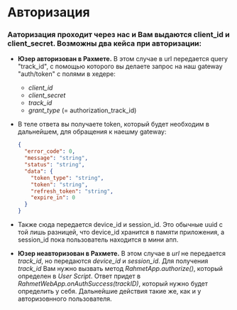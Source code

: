 # Авторизация

### Ааторизация проходит через нас и Вам выдаются client_id и client_secret. Возможны два кейса при авторизации:
- **Юзер авторизован в Рахмете.** В этом случае в url передается query "track_id", c помощью которого вы делаете запрос на наш gateway "auth/token" с полями в хедере: 
    - *client_id*
    - *client_secret*
    - *track_id* 
    - *grant_type* (= authorization_track_id)

- В теле ответа вы получаете token, который будет необходим в дальнейшем, для обращения к наешму gateway:
    ```json
    {
      "error_code": 0,
      "message": "string",
      "status": "string",
      "data": {
        "token_type": "string",
        "token": "string",
        "refresh_token": "string",
        "expire_in": 0
      }
    }
    ```
- Также сюда передается device_id и session_id. Это обычные uuid с той лишь разницей, что device_id хранится в памяти приложения, а session_id пока пользователь находится в мини апп. 
- **Юзер неавторизован в Рахмете.** В этом случае в *url* не передается *track_id*, но передаются *device_id* и *session_id*. Для получения *track_id* Вам нужно вызвать метод *RahmetApp.authorize()*, который определен в *User Script*. Ответ придет в *RahmetWebApp.onAuthSuccess(trackID)*, который нужно будет определить у себя. Дальнейшие действия такие же, как и у авторизовнного пользователя. 
